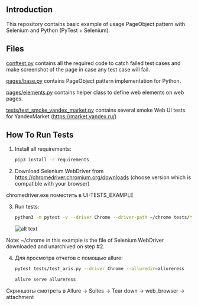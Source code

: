Introduction
------------

This repository contains basic example of usage PageObject pattern with Selenium and Python (PyTest + Selenium).


Files
-----

[conftest.py](conftest.py) contains all the required code to catch failed test cases and make screenshot of the page in case any test case will fail.

[pages/base.py](pages/base.py) contains PageObject pattern implementation for Python.

[pages/elements.py](pages/elements.py) contains helper class to define web elements on web pages.

[tests/test_smoke_yandex_market.py](tests/test_smoke_yandex_market.py) contains several smoke Web UI tests for YandexMarket (https://market.yandex.ru/)


How To Run Tests
----------------

1) Install all requirements:

    ```bash
    pip3 install -r requirements
    ```

2) Download Selenium WebDriver from https://chromedriver.chromium.org/downloads (choose version which is compatible with your browser)

chromedriver.exe поместить в UI-TESTS_EXAMPLE

3) Run tests:

    ```bash
    python3 -m pytest -v --driver Chrome --driver-path ~/chrome tests/*
    ```

   ![alt text](example.png)

Note:
~/chrome in this example is the file of Selenium WebDriver downloaded and unarchived on step #2.

4) Для просмотра отчетов с помощью allure:
    ```bash
    pytest tests/test_aris.py --driver Chrome --alluredir=allureress
    ```
    ```bash
    allure serve allureress
    ```
Скриншоты смотреть в Allure -> Suites -> Tear down -> web_browser -> attachment